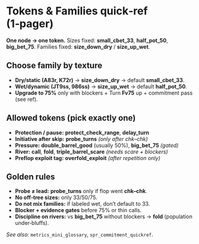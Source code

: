 # Tokens & Families quick‑ref (1‑pager)

**One node → one token.** Sizes fixed: **small_cbet_33**, **half_pot_50**, **big_bet_75**. Families fixed: **size_down_dry** / **size_up_wet**.

## Choose family by texture
- **Dry/static (A83r, K72r)** → **size_down_dry** → default **small_cbet_33**.
- **Wet/dynamic (JT9ss, 986ss)** → **size_up_wet** → default **half_pot_50**.
- **Upgrade to 75%** only with blockers + Turn **Fv75** up + commitment pass (see ref).

## Allowed tokens (pick exactly one)
- **Protection / pause:** **protect_check_range**, **delay_turn**
- **Initiative after skip:** **probe_turns** *(only after chk–chk)*
- **Pressure:** **double_barrel_good** (usually 50%), **big_bet_75** *(gated)*
- **River:** **call**, **fold**, **triple_barrel_scare** *(needs scare + blockers)*
- **Preflop exploit tag:** **overfold_exploit** *(after repetition only)*

## Golden rules
- **Probe ≠ lead:** **probe_turns** only if flop went **chk–chk**.
- **No off‑tree sizes:** only 33/50/75.
- **Do not mix families:** if labeled wet, don’t default to 33.
- **Blocker + evidence gates** before 75% or thin calls.
- **Discipline on rivers:** vs **big_bet_75** without blockers → **fold** (population under‑bluffs).

*See also:* `metrics_mini_glossary`, `spr_commitment_quickref`.
